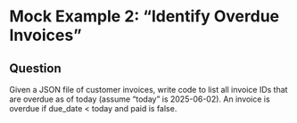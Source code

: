 # Mock Example 2: “Identify Overdue Invoices”

## Question

Given a JSON file of customer invoices, write code to list all invoice IDs that are overdue as of today (assume “today” is 2025-06-02). An invoice is overdue if due_date < today and paid is false.
